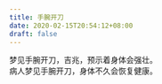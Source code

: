 ```yaml
---
title: 手腕开刀
date: 2020-02-15T20:54:12+08:00
draft: false
---
```


梦见手腕开刀，吉兆，预示着身体会强壮。<br>
病人梦见手腕开刀，身体不久会恢复健康。<br>
